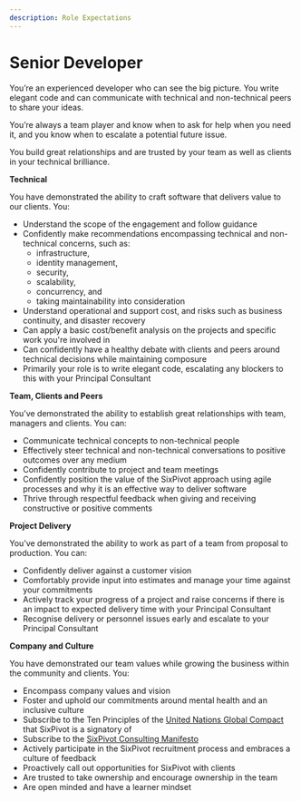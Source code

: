 ```yaml
---
description: Role Expectations
---
```


# Senior Developer

You’re an experienced developer who can see the big picture. You write elegant code and can communicate with technical and non-technical peers to share your ideas. &#x20;

You’re always a team player and know when to ask for help when you need it, and you know when to escalate a potential future issue. &#x20;

You build great relationships and are trusted by your team as well as clients in your technical brilliance.

**Technical**&#x20;

You have demonstrated the ability to craft software that delivers value to our clients. You:&#x20;

* Understand the scope of the engagement and follow guidance&#x20;
* Confidently make recommendations encompassing technical and non-technical concerns, such as:&#x20;
  * infrastructure,
  * identity management,
  * security,
  * scalability,
  * concurrency, and
  * taking maintainability into consideration&#x20;
* Understand operational and support cost, and risks such as business continuity, and disaster recovery
* Can apply a basic cost/benefit analysis on the projects and specific work you're involved in
* Can confidently have a healthy debate with clients and peers around technical decisions while maintaining composure&#x20;
* Primarily your role is to write elegant code, escalating any blockers to this with your Principal Consultant&#x20;

**Team, Clients and Peers**&#x20;

You’ve demonstrated the ability to establish great relationships with team, managers and clients. You can:&#x20;

* Communicate technical concepts to non-technical people&#x20;
* Effectively steer technical and non-technical conversations to positive outcomes over any medium&#x20;
* Confidently contribute to project and team meetings&#x20;
* Confidently position the value of the SixPivot approach using agile processes and why it is an effective way to deliver software&#x20;
* Thrive through respectful feedback when giving and receiving constructive or positive comments&#x20;

**Project Delivery**&#x20;

You’ve demonstrated the ability to work as part of a team from proposal to production. You can: &#x20;

* Confidently deliver against a customer vision &#x20;
* Comfortably provide input into estimates and manage your time against your commitments&#x20;
* Actively track your progress of a project and raise concerns if there is an impact to expected delivery time with your Principal Consultant&#x20;
* Recognise delivery or personnel issues early and escalate to your Principal Consultant&#x20;

**Company and Culture**&#x20;

You have demonstrated our team values while growing the business within the community and clients. You:&#x20;

* Encompass company values and vision&#x20;
* Foster and uphold our commitments around mental health and an inclusive culture&#x20;
* Subscribe to the Ten Principles of the [United Nations Global Compact](https://unglobalcompact.org/what-is-gc/mission/principles) that SixPivot is a signatory of&#x20;
* Subscribe to the [SixPivot Consulting Manifesto](../../how-we-work/consulting-manifesto.md) &#x20;
* Actively participate in the SixPivot recruitment process and embraces a culture of feedback&#x20;
* Proactively call out opportunities for SixPivot with clients &#x20;
* Are trusted to take ownership and encourage ownership in the team&#x20;
* Are open minded and have a learner mindset&#x20;
